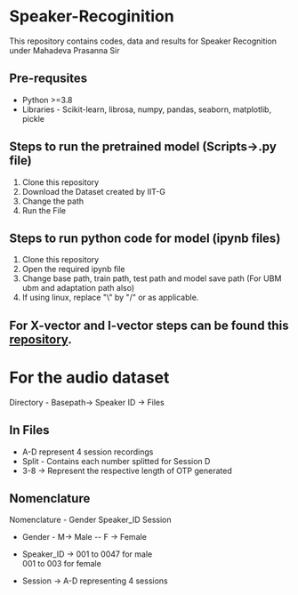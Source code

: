 # Speaker-Recoginition
This repository contains codes, data and results for Speaker Recognition under Mahadeva Prasanna Sir 

## Pre-requsites
- Python >=3.8
- Libraries - Scikit-learn, librosa, numpy, pandas, seaborn, matplotlib, pickle


## Steps to run the pretrained model (Scripts->.py file)
 1. Clone this repository
 2. Download the Dataset created by IIT-G
 3. Change the path 
 4. Run the File

## Steps to run python code for model (ipynb files)
 1. Clone this repository
 2. Open the required ipynb file
 3. Change base path, train path, test path and model save path (For UBM ubm and adaptation path also)
 4. If using linux, replace "\\" by "/" or as applicable. 

## For X-vector and I-vector steps can be found this <a href="https://github.com/jagabandhumishra/I-MSV-Baseline">repository</a>.

# For the audio dataset 
Directory - Basepath-> Speaker ID -> Files 

## In Files 
- A-D represent 4 session recordings
- Split - Contains each number splitted for Session D
- 3-8 -> Represent the respective length of OTP generated

## Nomenclature
Nomenclature - Gender Speaker_ID Session
- Gender - M-> Male
         -- F -> Female
        
- Speaker_ID -> 001 to 0047 for male
              <br> 001 to 003 for female
 
- Session -> A-D representing 4 sessions
